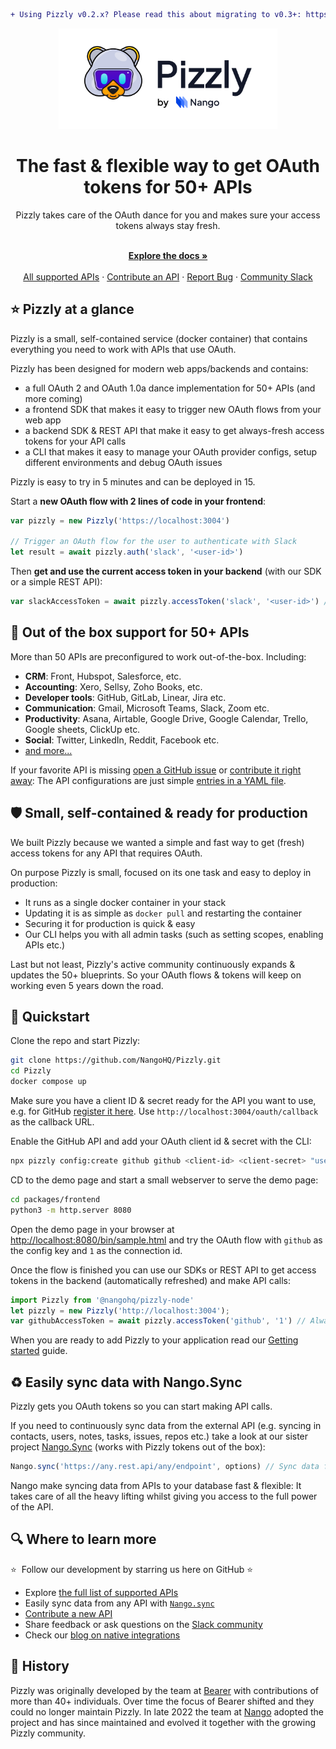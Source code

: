 ```diff
+ Using Pizzly v0.2.x? Please read this about migrating to v0.3+: https://docs.nango.dev/pizzly/migration +
```

<div align="center">
  
<img src="/assets/pizzly-logo.png?raw=true" width="350">

</div>

<h1 align="center">The fast & flexible way to get OAuth tokens for 50+ APIs</h1>

<div align="center">
Pizzly takes care of the OAuth dance for you and makes sure your access tokens always stay fresh.
</div>

<p align="center">
    <br />
    <a href="https://docs.nango.dev/pizzly" rel="dofollow"><strong>Explore the docs »</strong></a>
    <br />

  <br/>
    <a href="https://github.com/NangoHQ/Pizzly/blob/master/packages/server/templates.yaml">All supported APIs</a>
    ·
    <a href="https://docs.nango.dev/pizzly/contribute-api">Contribute an API</a>
    ·
    <a href="https://github.com/nangohq/nango/issues">Report Bug</a>
    ·
    <a href="https://nango.dev/slack">Community Slack</a>
</p>

## ⭐ Pizzly at a glance

Pizzly is a small, self-contained service (docker container) that contains everything you need to work with APIs that use OAuth.

Pizzly has been designed for modern web apps/backends and contains:

- a full OAuth 2 and OAuth 1.0a dance implementation for 50+ APIs (and more coming)
- a frontend SDK that makes it easy to trigger new OAuth flows from your web app
- a backend SDK & REST API that make it easy to get always-fresh access tokens for your API calls
- a CLI that makes it easy to manage your OAuth provider configs, setup different environments and debug OAuth issues

Pizzly is easy to try in 5 minutes and can be deployed in 15.

Start a **new OAuth flow with 2 lines of code in your frontend**:

```ts
var pizzly = new Pizzly('https://localhost:3004')

// Trigger an OAuth flow for the user to authenticate with Slack
let result = await pizzly.auth('slack', '<user-id>')
```

Then **get and use the current access token in your backend** (with our SDK or a simple REST API):

```ts
var slackAccessToken = await pizzly.accessToken('slack', '<user-id>') // Always fresh & ready to use
```

## 👾 Out of the box support for 50+ APIs

More than 50 APIs are preconfigured to work out-of-the-box. Including:

- **CRM**: Front, Hubspot, Salesforce, etc.
- **Accounting**: Xero, Sellsy, Zoho Books, etc.
- **Developer tools**: GitHub, GitLab, Linear, Jira etc.
- **Communication**: Gmail, Microsoft Teams, Slack, Zoom etc.
- **Productivity**: Asana, Airtable, Google Drive, Google Calendar, Trello, Google sheets, ClickUp etc.
- **Social**: Twitter, LinkedIn, Reddit, Facebook etc.
- [and more...](https://github.com/NangoHQ/Pizzly/blob/master/packages/server/templates.yaml)

If your favorite API is missing [open a GitHub issue](https://github.com/NangoHQ/Pizzly/issues/new) or [contribute it right away](https://docs.nango.dev/pizzly/contribute-api): The API configurations are just simple [entries in a YAML file](https://github.com/NangoHQ/Pizzly/blob/master/packages/server/templates.yaml).

## 🛡️ Small, self-contained & ready for production

We built Pizzly because we wanted a simple and fast way to get (fresh) access tokens for any API that requires OAuth.

On purpose Pizzly is small, focused on its one task and easy to deploy in production:

- It runs as a single docker container in your stack
- Updating it is as simple as `docker pull` and restarting the container
- Securing it for production is quick & easy
- Our CLI helps you with all admin tasks (such as setting scopes, enabling APIs etc.)

Last but not least, Pizzly's active community continuously expands & updates the 50+ blueprints. So your OAuth flows & tokens will keep on working even 5 years down the road.

## 🚀 Quickstart

Clone the repo and start Pizzly:

```bash
git clone https://github.com/NangoHQ/Pizzly.git
cd Pizzly
docker compose up
```

Make sure you have a client ID & secret ready for the API you want to use, e.g. for GitHub [register it here](https://docs.github.com/en/developers/apps/building-oauth-apps/creating-an-oauth-app). Use `http://localhost:3004/oauth/callback` as the callback URL.

Enable the GitHub API and add your OAuth client id & secret with the CLI:

```bash
npx pizzly config:create github github <client-id> <client-secret> "user,public_repo"
```

CD to the demo page and start a small webserver to serve the demo page:

```bash
cd packages/frontend
python3 -m http.server 8080
```

Open the demo page in your browser at [http://localhost:8080/bin/sample.html](http://localhost:8080/bin/sample.html) and try the OAuth flow with `github` as the config key and `1` as the connection id.

Once the flow is finished you can use our SDKs or REST API to get access tokens in the backend (automatically refreshed) and make API calls:
```ts
import Pizzly from '@nangohq/pizzly-node'
let pizzly = new Pizzly('http://localhost:3004');
var githubAccessToken = await pizzly.accessToken('github', '1') // Always fresh & ready to use
```

When you are ready to add Pizzly to your application read our [Getting started](https://docs.nango.dev/pizzly/getting-started) guide.

## ♻️ Easily sync data with Nango.Sync

Pizzly gets you OAuth tokens so you can start making API calls.

If you need to continuously sync data from the external API (e.g. syncing in contacts, users, notes, tasks, issues, repos etc.) take a look at our sister project [Nango.Sync](https://github.com/NangoHQ/nango) (works with Pizzly tokens out of the box):

```ts
Nango.sync('https://any.rest.api/any/endpoint', options) // Sync data from endpoint to your DB & keep it fresh
```

Nango make syncing data from APIs to your database fast & flexible: It takes care of all the heavy lifting whilst giving you access to the full power of the API.

## 🔍 Where to learn more

⭐  Follow our development by starring us here on GitHub ⭐

- Explore [the full list of supported APIs](https://github.com/NangoHQ/Pizzly/blob/master/packages/server/templates.yaml)
- Easily sync data from any API with [`Nango.sync`](https://github.com/NangoHQ/nango)
- [Contribute a new API](https://docs.nango.dev/pizzly/contribute-api)
- Share feedback or ask questions on the [Slack community](https://nango.dev/slack)
- Check our [blog on native integrations](https://www.nango.dev/blog)

## 🐻 History

Pizzly was originally developed by the team at [Bearer](https://www.bearer.com/?ref=pizzly) with contributions of more than 40+ individuals. Over time the focus of Bearer shifted and they could no longer maintain Pizzly. In late 2022 the team at [Nango](https://www.nango.dev) adopted the project and has since maintained and evolved it together with the growing Pizzly community.
